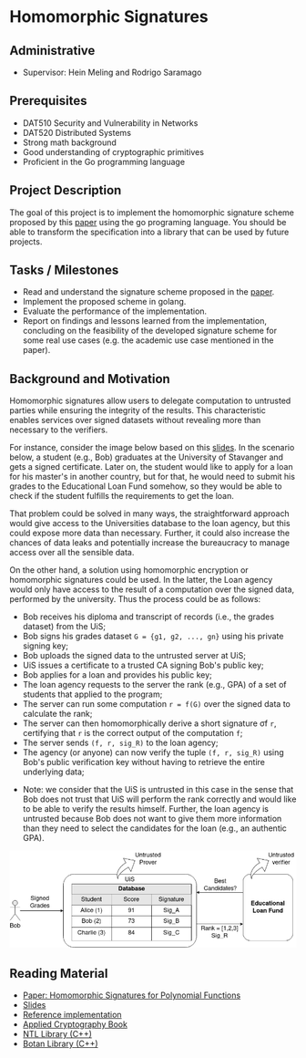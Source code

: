 # Homomorphic Signatures

## Administrative

- Supervisor: Hein Meling and Rodrigo Saramago

## Prerequisites

- DAT510 Security and Vulnerability in Networks
- DAT520 Distributed Systems
- Strong math background
- Good understanding of cryptographic primitives
- Proficient in the Go programming language

## Project Description

The goal of this project is to implement the homomorphic signature scheme proposed by this [paper](#reading-material) 
using the go programing language. You should be able to transform the specification into a library that can be used
by future projects.

## Tasks / Milestones

- Read and understand the signature scheme proposed in the [paper](#reading-material).
- Implement the proposed scheme in golang.
- Evaluate the performance of the implementation.
- Report on findings and lessons learned from the implementation, concluding on the feasibility of the developed signature
scheme for some real use cases (e.g. the academic use case mentioned in the paper).
 
## Background and Motivation

Homomorphic signatures allow users to delegate computation to untrusted parties while ensuring the integrity of the results.
This characteristic enables services over signed datasets without revealing more than necessary to the verifiers.

For instance, consider the image below based on this [slides](#reading-material).
In the scenario below, a student (e.g., Bob) graduates at the University of Stavanger and gets
a signed certificate. Later on, the student would like to apply for a loan for his master's in another country,
but for that, he would need to submit his grades to the Educational Loan Fund somehow, so they would be able to
check if the student fulfills the requirements to get the loan.

That problem could be solved in many ways, the straightforward approach would give access to the Universities database to the loan agency,
but this could expose more data than necessary. Further, it could also increase the chances of data leaks
and potentially increase the bureaucracy to manage access over all the sensible data.

On the other hand, a solution using homomorphic encryption or homomorphic signatures could be used. In the latter,
the Loan agency would only have access to the result of a computation over the signed data, performed by the university.
Thus the process could be as follows:

- Bob receives his diploma and transcript of records (i.e., the grades dataset) from the UiS;
- Bob signs his grades dataset `G = {g1, g2, ..., gn}` using his private signing key;
- Bob uploads the signed data to the untrusted server at UiS;
- UiS issues a certificate to a trusted CA signing Bob's public key;
- Bob applies for a loan and provides his public key;
- The loan agency requests to the server the rank (e.g., GPA) of a set of students that applied to the program;
- The server can run some computation `r = f(G)` over the signed data to calculate the rank;
- The server can then homomorphically derive a short signature σf `r`, certifying that `r` is the correct output of the computation `f`;
- The server sends `(f, r, sig_R)` to the loan agency;
- The agency (or anyone) can now verify the tuple `(f, r, sig_R)` using Bob's public verification key without having to retrieve the entire underlying data;

* Note: we consider that the UiS is untrusted in this case in the sense that Bob does not trust that UiS
  will perform the rank correctly and would like to be able to verify the results himself. Further,
  the loan agency is untrusted because Bob does not want to give them more information than they need
  to select the candidates for the loan (e.g., an authentic GPA).

![example](homomorphic-sig.png)

## Reading Material

- [Paper: Homomorphic Signatures for Polynomial Functions](https://theory.stanford.edu/~dfreeman/papers/homsigs.pdf)
- [Slides](https://theory.stanford.edu/~dfreeman/talks/homsigs-IBM.pdf)
- [Reference implementation](https://github.com/jasonyjong/Homomorphic-Signatures-for-Polynomial-Functions)
- [Applied Cryptography Book](https://toc.cryptobook.us/)
- [NTL Library (C++)](https://libntl.org/)
- [Botan Library (C++)](https://github.com/randombit/botan)
